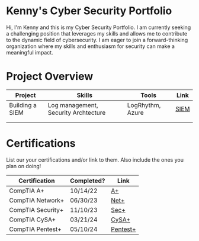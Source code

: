 # Kenny's Cyber Security Portfolio

Hi, I'm Kenny and this is my Cyber Security Portfolio. I am currently seeking a challenging position that leverages my skills and allows me to contribute to the dynamic field of cybersecurity. I am eager to join a forward-thinking organization where my skills and enthusiasm for security can make a meaningful impact.

# Project Overview 
|     Project     |                 Skills                |     Tools       |      Link       |
| --------------- | ------------------------------------- | --------------- | --------------- |
| Building a SIEM | Log management, Security Archtecture  | LogRhythm, Azure|  <a href="[https://google.com]https://github.com/iMentorYT/SIEM/tree/main">SIEM</a>   |
|                 |                                       |                 |                 |
|                 |                                       |                 |                 |


# Certifications 
List our your certifications and/or link to them. Also include the ones you plan on doing!

|     Certification     |               Completed?               |     Link       |
| --------------------  | -------------------------------------- | ---------------| 
| CompTIA A+            |                10/14/22                |     [A+](https://www.credly.com/badges/06eb94e4-f41a-4a39-b2c2-8443c674e8ee/linked_in_profile)         | 
| CompTIA Network+      |                06/30/23                |     [Net+](https://www.credly.com/badges/c331530d-7d55-4281-a3c7-06b69956e6c0/linked_in_profile)       | 
| CompTIA Security+     |                11/10/23                |     [Sec+](https://www.credly.com/badges/a4cc2232-d6f8-4b14-9ccb-4d113521e6ff/linked_in_profile)     | 
| CompTIA CySA+         |                03/21/24                |     [CySA+](https://www.credly.com/badges/55f1df51-98e8-4bbc-b6e4-1ef4dfead180/linked_in_profile)     | 
| CompTIA Pentest+      |                05/10/24                |     [Pentest+](https://www.credly.com/badges/694b4fd8-3a86-4b76-bf16-3c5e0ab4afa7/linked_in_profile)   | 
